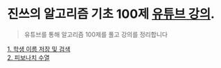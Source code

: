 # 진쓰의 알고리즘 기초 100제 [유튜브 강의](https://www.youtube.com/playlist?list=PLVoihNyHW4xkm_KJ8_N8X7F6EQP4uSRyR).  
> 유튜브를 통해 알고리즘 100제를 풀고 강의를 정리합니다

[1. 학생 이름 저장 및 검색](https://youtu.be/w023dXv03nk)   
[2. 피보나치 수열](https://youtu.be/WpzjpKt0lbc)
